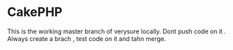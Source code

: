 CakePHP
=======

This is the working master branch of verysure locally. Dont push code on it . Always create a brach , test code on it and tahn merge.
